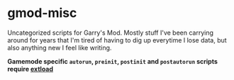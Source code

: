 # gmod-misc
Uncategorized scripts for Garry's Mod.
Mostly stuff I've been carrying around for years that I'm tired of having to dig up everytime I lose data, but also
anything new I feel like writing.

**Gamemode specific `autorun`, `preinit`, `postinit` and `postautorun` scripts require [extload](https://github.com/wrldspawn/extload)**
